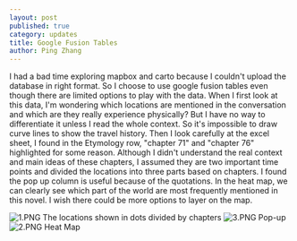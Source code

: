 ```yaml
---
layout: post
published: true
category: updates
title: Google Fusion Tables
author: Ping Zhang
---
```

I had a bad time exploring mapbox and carto because I couldn't upload the database in right format. So I choose to use google fusion tables even though there are limited options to play with the data. 
When I first look at this data, I'm wondering which locations are mentioned in the conversation and which are they really experience physically? But I have no way to differentiate it unless I read the whole context. So it's impossible to draw curve lines to show the travel history. Then I look carefully at the excel sheet, I found in the Etymology row, "chapter 71" and "chapter 76" highlighted for some reason. Although I didn't understand the real context and main ideas of these chapters, I assumed they are two important time points and divided the locations into three parts based on chapters. I found the pop up column is useful because of the quotations. In the heat map, we can clearly see which part of the world are most frequently mentioned in this novel. I wish there could be more options to layer on the map.  

![1.PNG]({{site.baseurl}}/assets/1.PNG)
The locations shown in dots divided by chapters
![3.PNG]({{site.baseurl}}/assets/3.PNG)
Pop-up
![2.PNG]({{site.baseurl}}/assets/2.PNG)
Heat Map

